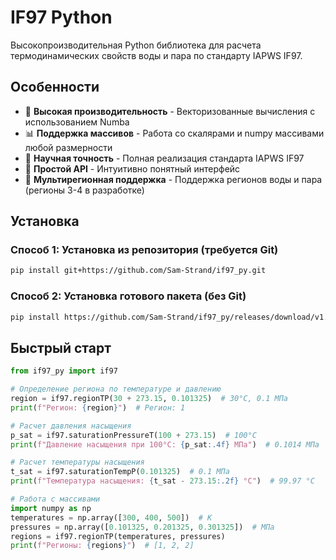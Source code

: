 # IF97 Python

Высокопроизводительная Python библиотека для расчета термодинамических свойств воды и пара по стандарту IAPWS IF97.

## Особенности

- 🚀 **Высокая производительность** - Векторизованные вычисления с использованием Numba
- 📊 **Поддержка массивов** - Работа со скалярами и numpy массивами любой размерности
- 🔬 **Научная точность** - Полная реализация стандарта IAPWS IF97
- 🎯 **Простой API** - Интуитивно понятный интерфейс
- 📐 **Мультирегионная поддержка** - Поддержка регионов воды и пара (регионы 3-4 в разработке)

## Установка
### Способ 1: Установка из репозитория (требуется Git)
```bash
pip install git+https://github.com/Sam-Strand/if97_py.git
```

### Способ 2: Установка готового пакета (без Git)
```bash
pip install https://github.com/Sam-Strand/if97_py/releases/download/v1.0.4/if97_py-1.0.4-py3-none-any.whl
```

## Быстрый старт
```python
from if97_py import if97

# Определение региона по температуре и давлению
region = if97.regionTP(30 + 273.15, 0.101325)  # 30°C, 0.1 МПа
print(f"Регион: {region}")  # Регион: 1

# Расчет давления насыщения
p_sat = if97.saturationPressureT(100 + 273.15)  # 100°C
print(f"Давление насыщения при 100°C: {p_sat:.4f} МПа")  # 0.1014 МПа

# Расчет температуры насыщения
t_sat = if97.saturationTempP(0.101325)  # 0.1 МПа
print(f"Температура насыщения: {t_sat - 273.15:.2f} °C")  # 99.97 °C

# Работа с массивами
import numpy as np
temperatures = np.array([300, 400, 500])  # K
pressures = np.array([0.101325, 0.201325, 0.301325])  # МПа
regions = if97.regionTP(temperatures, pressures)
print(f"Регионы: {regions}")  # [1, 2, 2]
```